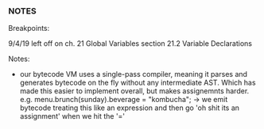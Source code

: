 ### NOTES ###

Breakpoints:

9/4/19
left off on ch. 21 Global Variables section 21.2 Variable Declarations

Notes:
- our bytecode VM uses a single-pass compiler, meaning it parses and generates bytecode on the fly without any intermediate AST. Which has made this easier to implement overall, but makes assignemnts harder.
  e.g. menu.brunch(sunday).beverage = "kombucha";
  -> we emit bytecode treating this like an expression and then go 'oh shit its an assignment' when we hit the '='
  
